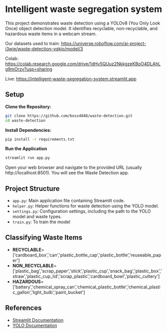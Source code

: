 # Intelligent waste segregation system
This project demonstrates waste detection using a YOLOv8 (You Only Look Once) object detection model. It identifies recyclable, non-recyclable, and hazardous waste items in a webcam stream.

Our datasets used to train:
https://universe.roboflow.com/ai-project-i3wje/waste-detection-vqkjo/model/3

Colab:
https://colab.research.google.com/drive/1dHv5QUuz2NkkgzeKBoO4DLAhLg9mOrzv?usp=sharing

Live:
https://intelligent-waste-segregation-system.streamlit.app


## Setup

**Clone the Repository:**
```bash
git clone https://github.com/boss4848/waste-detection.git
cd waste-detection
```
**Install Dependencies:**
```bash
pip install -r requirements.txt
```
**Run the Application**
```bash
streamlit run app.py
```
Open your web browser and navigate to the provided URL (usually http://localhost:8501). You will see the Waste Detection app.

## Project Structure

- `app.py`: Main application file containing Streamlit code.
- `helper.py`: Helper functions for waste detection using the YOLO model.
- `settings.py`: Configuration settings, including the path to the YOLO model and waste types.
- `train.py`: To train the model

## Classifying Waste Items

- **RECYCLABLE**=['cardboard_box','can','plastic_bottle_cap','plastic_bottle','reuseable_paper']
- **NON_RECYCLABLE**=['plastic_bag','scrap_paper','stick','plastic_cup','snack_bag','plastic_box','straw','plastic_cup_lid','scrap_plastic','cardboard_bowl','plastic_cultery']
- **HAZARDOUS**=['battery','chemical_spray_can','chemical_plastic_bottle','chemical_plastic_gallon','light_bulb','paint_bucket']

## References

- [Streamlit Documentation](https://docs.streamlit.io/)
- [YOLO Documentation](https://github.com/ultralytics/yolov5)

